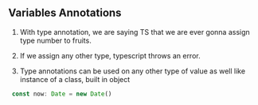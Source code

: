 ## Variables Annotations

1. With type annotation, we are saying TS that we are ever gonna assign type number to fruits.

2. If we assign any other type, typescript throws an error.

3. Type annotations can be used on any other type of value as well like instance of a class, built in object

```Javascript
 const now: Date = new Date()
```
